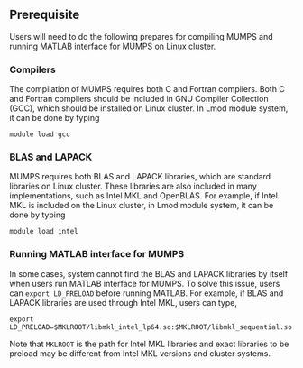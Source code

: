 ## Prerequisite 

Users will need to do the following prepares for compiling MUMPS and running MATLAB interface for MUMPS on Linux cluster.

### Compilers

The compilation of MUMPS requires both C and Fortran compilers. Both C and Fortran compliers should be included in GNU Compiler Collection (GCC), which should be installed on Linux cluster. In Lmod module system, it can be done by typing  

```shell
module load gcc
```

### BLAS and LAPACK

MUMPS requires both BLAS and LAPACK libraries, which are standard libraries on Linux cluster. These libraries are also included in many implementations, such as Intel MKL and OpenBLAS. For example, if Intel MKL is included on the Linux cluster, in Lmod module system, it can be done by typing 

```shell
module load intel
```

### Running MATLAB interface for MUMPS

In some cases, system cannot find the BLAS and LAPACK libraries by itself when users run MATLAB interface for MUMPS. To solve this issue, users can `export LD_PRELOAD` before running MATLAB. For example, if BLAS and LAPACK libraries are used through Intel MKL, users can type,

```shell
export LD_PRELOAD=$MKLROOT/libmkl_intel_lp64.so:$MKLROOT/libmkl_sequential.so:$MKLROOT/libmkl_intel_thread.so:$MKLROOT/libmkl_core.so
```

Note that `MKLROOT` is the path for Intel MKL libraries and exact libraries to be preload may be different from Intel MKL versions and cluster systems.

